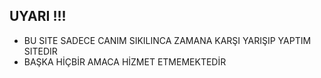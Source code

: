 ## UYARI  !!! 
- BU SITE SADECE CANIM SIKILINCA ZAMANA KARŞI YARIŞIP YAPTIM SITEDIR
- BAŞKA HİÇBİR AMACA HİZMET ETMEMEKTEDİR
